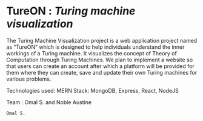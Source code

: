 
# TureON  : *Turing machine visualization*


The Turing Machine Visualization project is a web application project named as
“TureON” which is designed to help individuals understand the inner workings of
a Turing machine. It visualizes the concept of Theory of Computation through
Turing Machines. We plan to implement a website so that users can create an
account after which a platform will be provided for them where they can create,
save and update their own Turing machines for various problems.

Technologies used: MERN Stack: MongoDB, Express, React, NodeJS

Team : 
    Omal S. and Noble Austine 
    
    Omal S.
